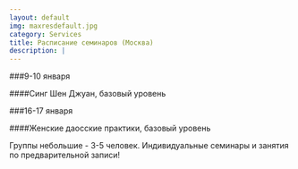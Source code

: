 ```yaml
---
layout: default
img: maxresdefault.jpg
category: Services
title: Расписание семинаров (Москва)
description: |
---
```


###9-10 января

####Синг Шен Джуан, базовый уровень

###16-17 января

####Женские даосские практики, базовый уровень

Группы небольшие - 3-5 человек.
Индивидуальные семинары и занятия по предварительной записи!